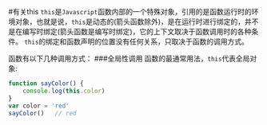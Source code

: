 #有关this
`this`是`Javascript`函数内部的一个特殊对象，引用的是函数运行时的环境对象，也就是说，`this`是动态的(箭头函数除外)，是在运行时进行绑定的，并不是在编写时绑定(箭头函数是编写时绑定)，它的上下文取决于函数调用时的各种条件。 `this`的绑定和函数声明的位置没有任何关系，只取决于函数的调用方式。 

函数有以下几种调用方式：
###全局性调用
函数的最通常用法，`this`代表全局对象:
```javascript
function sayColor() {
    console.log(this.color)
}
var color = 'red'
sayColor()   // red

```